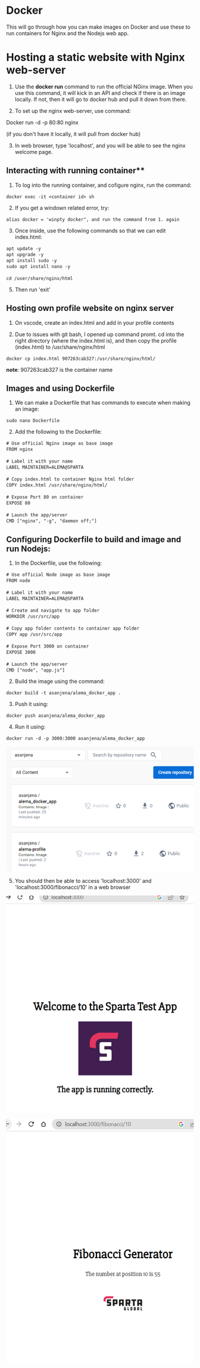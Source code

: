 # Docker
 
This will go through how you can make images on Docker and use these to run containers for Nginx and the Nodejs web app. 


# Hosting a static website with Nginx web-server

1. Use the **docker run** command to run the official NGinx image. When you use this command, it will kick in an API and check if there is an image locally. If not, then it will go to docker hub and pull it down from there.

2. To set up the nginx web-server, use command:

Docker run -d -p 80:80 nginx

(if you don't have it locally, it will pull from docker hub)

3. In web browser, type 'localhost', and you will be able to see the nginx welcome page.


## Interacting with running container**
1. To log into the running container, and cofigure nginx, run the command:

```
docker exec -it <container id> sh
```

2. If you get a windown related error, try: 

```
alias docker = 'winpty docker", and run the command from 1. again
```

3. Once inside, use the following commands so that we can edit index.html:

```
apt update -y
apt upgrade -y
apt install sudo -y
sudo apt install nano -y

cd /user/share/nginx/html
```

5. Then run 'exit'

## Hosting own profile website on nginx server

1. On vscode, create an index.html and add in your profile contents

2. Due to issues with git bash, I opened up command promt. cd into the right directory (where the index.html is), and then copy the profile (index.html) to /usr/share/nginx/html

```
docker cp index.html 907263cab327:/usr/share/nginx/html/
```

**note**: 907263cab327 is the container name


## Images and using Dockerfile

1. We can make a Dockerfile that has commands to execute when making an image:

```
sudo nano Dockerfile
```
2. Add the following to the Dockerfile:
```
# Use official Nginx image as base image
FROM nginx

# Label it with your name
LABEL MAINTAINER=ALEMA@SPARTA

# Copy index.html to container Nginx html folder
COPY index.html /usr/share/nginx/html/

# Expose Port 80 on container
EXPOSE 80

# Launch the app/server
CMD ["nginx", "-g", "daemon off;"]
```

## Configuring Dockerfile to build and image and run Nodejs:

1. In the Dockerfile, use the following:
```
# Use official Node image as base image
FROM node

# Label it with your name
LABEL MAINTAINER=ALEMA@SPARTA

# Create and navigate to app folder
WORKDIR /usr/src/app

# Copy app folder contents to container app folder
COPY app /usr/src/app

# Expose Port 3000 on container
EXPOSE 3000

# Launch the app/server
CMD ["node", "app.js"]
```
2. Build the image using the command:
```
docker build -t asanjena/alema_docker_app .
```

3. Push it using:
```
docker push asanjena/alema_docker_app

```

4. Run it using:
```
docker run -d -p 3000:3000 asanjena/alema_docker_app
```
![Alt text](Images/docker-hub.PNG)


5. You should then be able to access 'localhost:3000' and 'localhost:3000/fibonacci/10' in a web browser

![Alt text](Images/sparta-app.PNG)

![Alt text](Images/fibonacci.PNG)




















